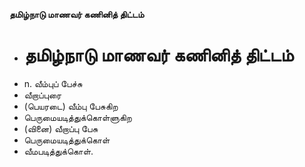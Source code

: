 **தமிழ்நாடு மாணவர் கணினித் திட்டம்**
- # தமிழ்நாடு மாணவர் கணினித் திட்டம்
- n. வீம்புப் பேச்சு
- வீறாப்புரை
- (பெயரடை) வீம்பு பேசுகிற
- பெருமையடித்துக்கொள்ளுகிற
- (வினை) வீறாப்பு பேசு
- பெருமையடித்துக்கொள்
- வீமபடித்துக்கொள்.

